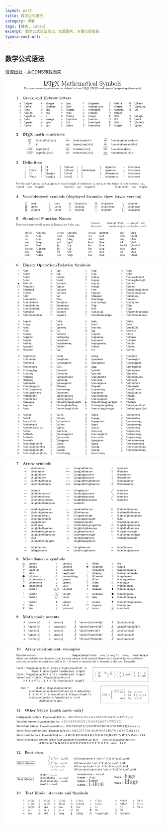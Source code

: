 ```yaml
---
layout: post
title: 数学公式语法
category: 博客
tags: [博客, Latex]
excerpt: 数学公式语法笔记，加载图片，方便以后查看
typora-root-url: ..
---
```




## 数学公式语法

[资源出处](https://blog.csdn.net/wait_for_eva/article/details/84307306) - 从CDNS转载而来



![img](/../assets/images/2021/2021-01-27-blog-total/20200708163549471.png)

![img](/../assets/images/2021/2021-01-27-blog-total/20200708163549468.png)

![img](/../assets/images/2021/2021-01-27-blog-total/20200708163549448.png)

![img](/../assets/images/2021/2021-01-27-blog-total/20200708163549451.png)
